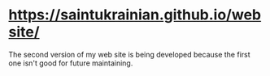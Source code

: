 # https://saintukrainian.github.io/website/
The second version of my web site is being developed because the first one isn't good for future maintaining.
